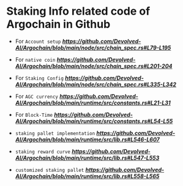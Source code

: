# Staking Info related code of Argochain in Github

- For `Account setup` **_https://github.com/Devolved-AI/Argochain/blob/main/node/src/chain_spec.rs#L79-L195_**

- For `native coin` **_https://github.com/Devolved-AI/Argochain/blob/main/node/src/chain_spec.rs#L201-204_**

- For `Staking Config` **_https://github.com/Devolved-AI/Argochain/blob/main/node/src/chain_spec.rs#L335-L342_**


- For `AGC currency` **_https://github.com/Devolved-AI/Argochain/blob/main/runtime/src/constants.rs#L21-L31_**

- For `Block-Time` **_https://github.com/Devolved-AI/Argochain/blob/main/runtime/src/constants.rs#L54-L55_**

- `staking pallet implementation` **_https://github.com/Devolved-AI/Argochain/blob/main/runtime/src/lib.rs#L546-L607_**

- `staking reward curve` **_https://github.com/Devolved-AI/Argochain/blob/main/runtime/src/lib.rs#L547-L553_** 

- `customized staking pallet` **_https://github.com/Devolved-AI/Argochain/blob/main/runtime/src/lib.rs#L558-L565_**